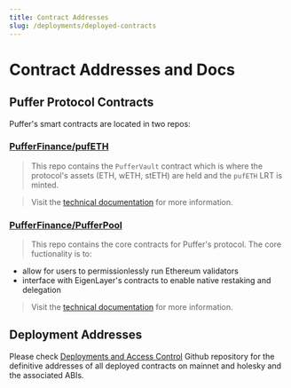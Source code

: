 ```yaml
---
title: Contract Addresses
slug: /deployments/deployed-contracts
---
```



# Contract Addresses and Docs
## Puffer Protocol Contracts
Puffer's smart contracts are located in two repos:
### [PufferFinance/pufETH](https://github.com/PufferFinance/pufETH)
> This repo contains the `PufferVault` contract which is where the protocol's assets (ETH, wETH, stETH) are held and the `pufETH` LRT is minted.

> Visit the [technical documentation](https://github.com/PufferFinance/pufETH/tree/main/docs) for more information.

### [PufferFinance/PufferPool](https://github.com/PufferFinance/PufferPool)
> This repo contains the core contracts for Puffer's protocol. The core fuctionality is to:
- allow for users to permissionlessly run Ethereum validators
- interface with EigenLayer's contracts to enable native restaking and delegation

> Visit the [technical documentation](https://github.com/PufferFinance/PufferPool/tree/master/docs) for more information.

## Deployment Addresses
Please check [Deployments and Access Control](https://github.com/PufferFinance/Deployments-and-ACL/tree/main/docs/deployments) Github repository for the definitive addresses of all deployed contracts on mainnet and holesky and the associated ABIs. 
